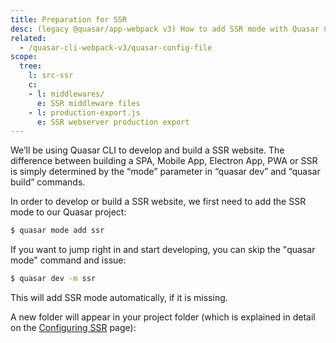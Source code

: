 ```yaml
---
title: Preparation for SSR
desc: (legacy @quasar/app-webpack v3) How to add SSR mode with Quasar CLI.
related:
  - /quasar-cli-webpack-v3/quasar-config-file
scope:
  tree:
    l: src-ssr
    c:
    - l: middlewares/
      e: SSR middleware files
    - l: production-export.js
      e: SSR webserver production export
---
```


We’ll be using Quasar CLI to develop and build a SSR website. The difference between building a SPA, Mobile App, Electron App, PWA or SSR is simply determined by the “mode” parameter in “quasar dev” and “quasar build” commands.

In order to develop or build a SSR website, we first need to add the SSR mode to our Quasar project:

```bash
$ quasar mode add ssr
```

If you want to jump right in and start developing, you can skip the "quasar mode" command and issue:

```bash
$ quasar dev -m ssr
```

This will add SSR mode automatically, if it is missing.

A new folder will appear in your project folder (which is explained in detail on the [Configuring SSR](/quasar-cli-webpack-v3/developing-ssr/configuring-ssr) page):

<DocTree :def="scope.tree" />
